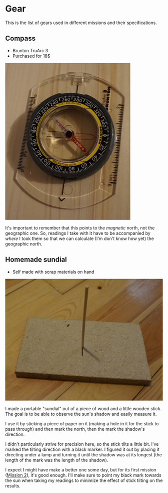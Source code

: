# Gear

This is the list of gears used in different missions and their specifications.

## Compass

* Brunton TruArc 3
* Purchased for 18$

![Brunton TruArc 3 compass](gear/brunton-compass.jpg)

It's important to remember that this points to the *magnetic* north, not the geographic one. So,
readings I take with it have to be accompanied by *where* I took them so that we can calculate
(I'm don't know how yet) the geographic north.

## Homemade sundial

* Self made with scrap materials on hand

![Homemade sundial](gear/homemade-sundial.jpg)

I made a portable "sundial" out of a piece of wood and a little wooden stick. The goal is to be
able to observe the sun's shadow and easily measure it.

I use it by sticking a piece of paper on it (making a hole in it for the stick to pass through)
and then mark the north, then the mark the shadow's direction.

I didn't particularly strive for precision here, so the stick tilts a little bit. I've marked the
tilting direction with a black marker. I figured it out by placing it directing under a lamp and
turning it until the shadow was at its longest (the length of the mark was the length of the
shadow).

I expect I might have make a better one some day, but for its first mission
([Mission 2](mission2.md)), it's good enough. I'll make sure to point my black mark towards the sun
when taking my readings to minimize the effect of stick tilting on the results.


